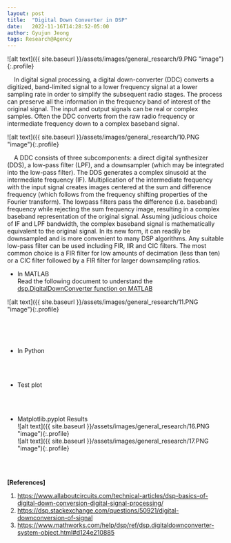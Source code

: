 ```yaml
---
layout: post
title:  "Digital Down Converter in DSP"
date:   2022-11-16T14:28:52-05:00
author: Gyujun Jeong
tags: Research@Agency
---
```


![alt text]({{ site.baseurl }}/assets/images/general_research/9.PNG "image"){:.profile}<br>

&nbsp;&nbsp;&nbsp;&nbsp;In digital signal processing, a digital down-converter (DDC) converts a digitized, band-limited signal to a lower frequency signal at a lower sampling rate in order to simplify the subsequent radio stages. The process can preserve all the information in the frequency band of interest of the original signal. The input and output signals can be real or complex samples. Often the DDC converts from the raw radio frequency or intermediate frequency down to a complex baseband signal.<br>

![alt text]({{ site.baseurl }}/assets/images/general_research/10.PNG "image"){:.profile}<br>

&nbsp;&nbsp;&nbsp;&nbsp;A DDC consists of three subcomponents: a direct digital synthesizer (DDS), a low-pass filter (LPF), and a downsampler (which may be integrated into the low-pass filter). The DDS generates a complex sinusoid at the intermediate frequency (IF). Multiplication of the intermediate frequency with the input signal creates images centered at the sum and difference frequency (which follows from the frequency shifting properties of the Fourier transform). The lowpass filters pass the difference (i.e. baseband) frequency while rejecting the sum frequency image, resulting in a complex baseband representation of the original signal. Assuming judicious choice of IF and LPF bandwidth, the complex baseband signal is mathematically equivalent to the original signal. In its new form, it can readily be downsampled and is more convenient to many DSP algorithms. Any suitable low-pass filter can be used including FIR, IIR and CIC filters. The most common choice is a FIR filter for low amounts of decimation (less than ten) or a CIC filter followed by a FIR filter for larger downsampling ratios.
<br>

  
- In MATLAB<br>
Read the following document to understand the <a href="https://www.mathworks.com/help/dsp/ref/dsp.digitaldownconverter-system-object.html#d124e210885">dsp.DigitalDownConverter function on MATLAB</a><br>


![alt text]({{ site.baseurl }}/assets/images/general_research/11.PNG "image"){:.profile}<br>


<br>
<script src="https://gist.github.com/gyulab/acd7f898545f55ca9e57cd7ab03076c9.js"></script>
<br><br>
  
- In Python<br>
<script src="https://gist.github.com/gyulab/84d23f78a6807bd5d4068c2ef61bdc61.js"></script> 
<br><br>


- Test plot<br>  
<script src="https://gist.github.com/gyulab/3281abaeb616809236231d4ae52583b1.js"></script>  
<br><br>

- Matplotlib.pyplot Results<br>
![alt text]({{ site.baseurl }}/assets/images/general_research/16.PNG "image"){:.profile}<br>
![alt text]({{ site.baseurl }}/assets/images/general_research/17.PNG "image"){:.profile}



<br><br>

<b>[References]</b>
1. https://www.allaboutcircuits.com/technical-articles/dsp-basics-of-digital-down-conversion-digital-signal-processing/
2. https://dsp.stackexchange.com/questions/50921/digital-downconversion-of-signal
3. https://www.mathworks.com/help/dsp/ref/dsp.digitaldownconverter-system-object.html#d124e210885
